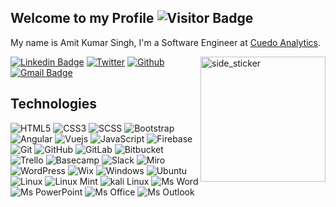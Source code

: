 ## Welcome to my Profile ![Visitor Badge](https://visitor-badge.laobi.icu/badge?page_id=amit-kr-singh)


My name is Amit Kumar Singh, I'm a Software Engineer at [Cuedo Analytics](https://cuedo.in/). 

<img align="right" width=200px height=200px alt="side_sticker" src="https://media.giphy.com/media/TEnXkcsHrP4YedChhA/giphy.gif" />

[![Linkedin Badge](https://img.shields.io/badge/-Linkedin-blue?style=flat-square&logo=Linkedin&logoColor=white&link=https://www.linkedin.com/in/amit-kumar-singh-258a58199/)](https://www.linkedin.com/in/amit-kumar-singh-258a58199/)
[![Twitter](https://img.shields.io/badge/-Twitter-blue?style=flat-square&logo=twitter&logoColor=white&link=https://twitter.com/AmitKum91655853)](https://twitter.com/AmitKum91655853)
[![Github](https://img.shields.io/badge/-GitHub-black?style=flat-square&logo=github&logoColor=white&link=https://github.com/amit-kr-singh)](https://github.com/amit-kr-singh)
[![Gmail Badge](https://img.shields.io/badge/-amit16.jsr@gmail.com-c14438?style=flat-square&logo=Gmail&logoColor=white&link=mailto:amit16.jsr@gmail.com)](mailto:amit16.jsr@gmail.com)


## Technologies
![HTML5](https://img.shields.io/badge/-HTML5-E34F26?style=flat-square&logo=html5&logoColor=white)
![CSS3](https://img.shields.io/badge/-CSS3-1572B6?style=flat-square&logo=css3)
![SCSS](https://img.shields.io/badge/Scss-CC6699?style=for-the-badge&logo=scss&logoColor=white)
![Bootstrap](https://img.shields.io/badge/-Bootstrap-563D7C?style=flat-square&logo=bootstrap)
![Angular](https://img.shields.io/badge/Angular-DD0031?style=for-the-badge&logo=angular&logoColor=white)
![Vuejs](https://img.shields.io/badge/-Vuejs-black?style=flat-square&logo=vue.js)
![JavaScript](https://img.shields.io/badge/-JavaScript-black?style=flat-square&logo=javascript)
![Firebase](https://img.shields.io/badge/-firebase-blue?style=flat-square&logo=firebase)
![Git](https://img.shields.io/badge/-Git-black?style=flat-square&logo=git)
![GitHub](https://img.shields.io/badge/-GitHub-181717?style=flat-square&logo=github)
![GitLab](https://img.shields.io/badge/GitLab-330F63?style=for-the-badge&logo=gitlab&logoColor=white)
![Bitbucket](https://img.shields.io/badge/Bitbucket-0747a6?style=for-the-badge&logo=bitbucket&logoColor=white)
![Trello](https://img.shields.io/badge/Trello-0052CC?style=for-the-badge&logo=trello&logoColor=white)
![Basecamp](https://img.shields.io/badge/Basecamp-1D2D35.svg?style=for-the-badge&logo=Basecamp&logoColor=white)
![Slack](https://img.shields.io/badge/Slack-4A154B?style=for-the-badge&logo=slack&logoColor=white)
![Miro](https://img.shields.io/badge/Miro-050038?style=for-the-badge&logo=Miro&logoColor=white)
![WordPress](https://img.shields.io/badge/Wordpress-21759B?style=for-the-badge&logo=wordpress&logoColor=white)
![Wix](https://img.shields.io/badge/Wix-000?style=for-the-badge&logo=wix&logoColor=white)
![Windows](https://img.shields.io/badge/Windows-0078D6?style=for-the-badge&logo=windows&logoColor=white)
![Ubuntu](https://img.shields.io/badge/Ubuntu-E95420?style=for-the-badge&logo=ubuntu&logoColor=white)
![Linux](https://img.shields.io/badge/Linux-FCC624?style=for-the-badge&logo=linux&logoColor=black)
![Linux Mint](https://img.shields.io/badge/Linux_Mint-87CF3E?style=for-the-badge&logo=linux-mint&logoColor=white)
![kali Linux](https://img.shields.io/badge/Kali_Linux-557C94?style=for-the-badge&logo=kali-linux&logoColor=white)
![Ms Word](https://img.shields.io/badge/Microsoft_Word-2B579A?style=for-the-badge&logo=microsoft-word&logoColor=white)
![Ms PowerPoint](https://img.shields.io/badge/Microsoft_PowerPoint-B7472A?style=for-the-badge&logo=microsoft-powerpoint&logoColor=white)
![Ms Office](https://img.shields.io/badge/Microsoft_Office-D83B01?style=for-the-badge&logo=microsoft-office&logoColor=white)
![Ms Outlook](https://img.shields.io/badge/Microsoft_Outlook-0078D4?style=for-the-badge&logo=microsoft-outlook&logoColor=white)

<!-- ![Nodejs](https://img.shields.io/badge/-Nodejs-black?style=flat-square&logo=Node.js)
![TypeScript](https://img.shields.io/badge/-TypeScript-pink?style=flat-square&logo=typescript) -->
